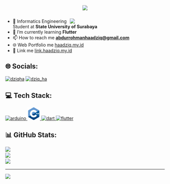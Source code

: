 <h1 align="center"><img src="https://readme-typing-svg.herokuapp.com/?font=Righteous&size=35&center=true&vCenter=true&width=500&height=70&duration=5000&lines=Hi+There!+👋;+I'm+Abdurrohman+Haadziq!;" /></h1>
<img align="right" src="https://user-images.githubusercontent.com/74038190/229223263-cf2e4b07-2615-4f87-9c38-e37600f8381a.gif" width="300">

- 🏫 Informatics Engineering Student at **State University of Surabaya**
- 🌱 I’m currently learning **Flutter**
- 📫 How to reach me **abdurrohmanhaadziq@gmail.com**
- 🌐 Web Portfolio me [haadziq.my.id](https://www.haadziq.my.id/)
- 🔗 Link me [link.haadziq.my.id](https://link.haadziq.my.id/)

## 🌐 Socials:
<a href="https://linkedin.com/in/dziqha" target="blank"><img align="center" src="https://raw.githubusercontent.com/rahuldkjain/github-profile-readme-generator/master/src/images/icons/Social/linked-in-alt.svg" alt="dziqha" height="30" width="40" /></a>
<a href="https://instagram.com/dziq_ha" target="blank"><img align="center" src="https://raw.githubusercontent.com/rahuldkjain/github-profile-readme-generator/master/src/images/icons/Social/instagram.svg" alt="dziq_ha" height="30" width="40" /></a>
</p>

## 💻 Tech Stack:
<p align="left"> <a href="https://www.arduino.cc/" target="_blank" rel="noreferrer"> <img src="https://cdn.worldvectorlogo.com/logos/arduino-1.svg" alt="arduino" width="40" height="40"/> </a> <a href="https://www.w3schools.com/cpp/" target="_blank" rel="noreferrer"> <img src="https://raw.githubusercontent.com/devicons/devicon/master/icons/cplusplus/cplusplus-original.svg" alt="cplusplus" width="40" height="40"/> </a> <a href="https://dart.dev" target="_blank" rel="noreferrer"> <img src="https://www.vectorlogo.zone/logos/dartlang/dartlang-icon.svg" alt="dart" width="40" height="40"/> </a> <a href="https://flutter.dev" target="_blank" rel="noreferrer"> <img src="https://www.vectorlogo.zone/logos/flutterio/flutterio-icon.svg" alt="flutter" width="40" height="40"/> </a> </p>

## 📊 GitHub Stats:
![](https://github-readme-stats.vercel.app/api?username=Dziqha&theme=dark&hide_border=false&include_all_commits=false&count_private=false)<br/>
![](https://github-readme-streak-stats.herokuapp.com/?user=Dziqha&theme=dark&hide_border=false)<br/>
![](https://github-readme-stats.vercel.app/api/top-langs/?username=Dziqha&theme=dark&hide_border=false&include_all_commits=false&count_private=false&layout=compact)

---
[![](https://visitcount.itsvg.in/api?id=Dziqha&icon=0&color=0)](https://visitcount.itsvg.in)

<!-- Proudly created with GPRM ( https://gprm.itsvg.in ) -->
